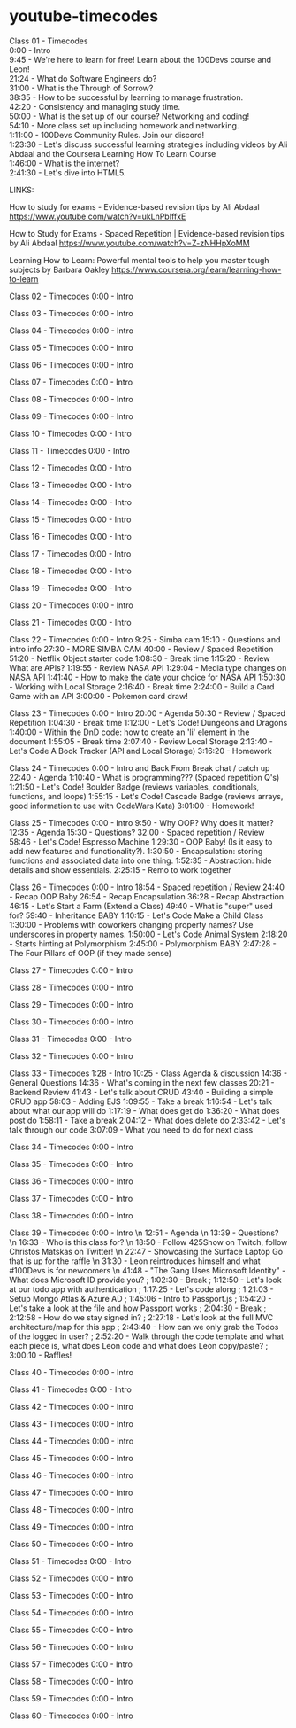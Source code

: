 # youtube-timecodes

Class 01 - Timecodes  
0:00 - Intro  
9:45 - We're here to learn for free! Learn about the 100Devs course and Leon!  
21:24 - What do Software Engineers do?  
31:00 - What is the Through of Sorrow?  
38:35 - How to be successful by learning to manage frustration.  
42:20 - Consistency and managing study time.  
50:00 - What is the set up of our course? Networking and coding!  
54:10 - More class set up including homework and networking.  
1:11:00 - 100Devs Community Rules. Join our discord!  
1:23:30 - Let's discuss successful learning strategies including videos by Ali Abdaal and the Coursera Learning How To Learn Course  
1:46:00 - What is the internet?  
2:41:30 - Let's dive into HTML5.  

LINKS: 

How to study for exams - Evidence-based revision tips by Ali Abdaal https://www.youtube.com/watch?v=ukLnPbIffxE

How to Study for Exams - Spaced Repetition | Evidence-based revision tips by Ali Abdaal https://www.youtube.com/watch?v=Z-zNHHpXoMM

Learning How to Learn: Powerful mental tools to help you master tough subjects by Barbara Oakley https://www.coursera.org/learn/learning-how-to-learn

Class 02 - Timecodes
0:00 - Intro

Class 03 - Timecodes
0:00 - Intro

Class 04 - Timecodes
0:00 - Intro

Class 05 - Timecodes
0:00 - Intro

Class 06 - Timecodes
0:00 - Intro

Class 07 - Timecodes
0:00 - Intro

Class 08 - Timecodes
0:00 - Intro

Class 09 - Timecodes
0:00 - Intro

Class 10 - Timecodes
0:00 - Intro

Class 11 - Timecodes
0:00 - Intro

Class 12 - Timecodes
0:00 - Intro

Class 13 - Timecodes
0:00 - Intro

Class 14 - Timecodes
0:00 - Intro

Class 15 - Timecodes
0:00 - Intro

Class 16 - Timecodes
0:00 - Intro

Class 17 - Timecodes
0:00 - Intro

Class 18 - Timecodes
0:00 - Intro

Class 19 - Timecodes
0:00 - Intro

Class 20 - Timecodes
0:00 - Intro

Class 21 - Timecodes
0:00 - Intro

Class 22 - Timecodes
0:00 - Intro
9:25 - Simba cam
15:10 - Questions and intro info
27:30 - MORE SIMBA CAM
40:00 - Review / Spaced Repetition
51:20 - Netflix Object starter code
1:08:30 - Break time
1:15:20 - Review  What are APIs?
1:19:55 - Review NASA API
1:29:04 - Media type changes on NASA API
1:41:40 - How to make the date your choice for NASA API
1:50:30 - Working with Local Storage
2:16:40 - Break time
2:24:00 - Build a Card Game with an API
3:00:00 - Pokemon card draw!

Class 23 - Timecodes
0:00 - Intro
20:00 - Agenda
50:30 - Review / Spaced Repetition
1:04:30 - Break time
1:12:00 - Let's Code! Dungeons and Dragons
1:40:00 - Within the DnD code: how to create an 'li' element in the document
1:55:05 - Break time
2:07:40 - Review Local Storage
2:13:40 - Let's Code A Book Tracker (API and Local Storage)
3:16:20 - Homework

Class 24 - Timecodes 
0:00 - Intro and Back From Break chat / catch up
22:40 - Agenda 
1:10:40 - What is programming??? (Spaced repetition Q's)
1:21:50 - Let's Code! Boulder Badge (reviews variables, conditionals, functions, and loops)
1:55:15 - Let's Code! Cascade Badge (reviews arrays, good information to use with CodeWars Kata)
3:01:00 - Homework!

Class 25 - Timecodes
0:00 - Intro
9:50 - Why OOP? Why does it matter?
12:35 - Agenda
15:30 - Questions?
32:00 - Spaced repetition / Review
58:46 - Let's Code! Espresso Machine
1:29:30 - OOP Baby! (Is it easy to add new features and functionality?).
1:30:50 - Encapsulation: storing functions and associated data into one thing.
1:52:35 - Abstraction: hide details and show essentials.
2:25:15 - Remo to work together

Class 26 - Timecodes
0:00 - Intro
18:54 - Spaced repetition / Review
24:40 - Recap OOP Baby
26:54 - Recap Encapsulation
36:28 - Recap Abstraction
46:15 - Let's Start a Farm (Extend a Class)
49:40 - What is "super" used for?
59:40 - Inheritance BABY
1:10:15 - Let's Code Make a Child Class
1:30:00 - Problems with coworkers changing property names? Use underscores in property names.
1:50:00 - Let's Code Animal System
2:18:20 - Starts hinting at Polymorphism
2:45:00 - Polymorphism BABY
2:47:28 - The Four Pillars of OOP (if they made sense)

Class 27 - Timecodes
0:00 - Intro

Class 28 - Timecodes
0:00 - Intro

Class 29 - Timecodes
0:00 - Intro

Class 30 - Timecodes
0:00 - Intro

Class 31 - Timecodes
0:00 - Intro

Class 32 - Timecodes
0:00 - Intro

Class 33 - Timecodes
1:28 - Intro
10:25 - Class Agenda & discussion
14:36 - General Questions
14:36 - What's coming in the next few classes
20:21 - Backend Review
41:43 - Let's talk about CRUD
43:40 - Building a simple CRUD app
58:03 - Adding EJS
1:09:55 - Take a break
1:16:54 - Let's talk about what our app will do
1:17:19 - What does get do
1:36:20 - What does post do
1:58:11 - Take a break
2:04:12 - What does delete do
2:33:42 - Let's talk through our code
3:07:09 - What you need to do for next class

Class 34 - Timecodes
0:00 - Intro

Class 35 - Timecodes
0:00 - Intro

Class 36 - Timecodes
0:00 - Intro

Class 37 - Timecodes
0:00 - Intro

Class 38 - Timecodes
0:00 - Intro

Class 39 - Timecodes
0:00 - Intro \n
12:51 - Agenda \n
13:39 - Questions? \n
16:33 - Who is this class for? \n
18:50 - Follow 425Show on Twitch, follow Christos Matskas on Twitter! \n
22:47 - Showcasing the Surface Laptop Go that is up for the raffle \n
31:30 - Leon reintroduces himself and what #100Devs is for newcomers \n
41:48 - "The Gang Uses Microsoft Identity" - What does Microsoft ID provide you? ;
1:02:30 - Break ;
1:12:50 - Let's look at our todo app with authentication ;
1:17:25 - Let's code along ;
1:21:03 - Setup Mongo Atlas & Azure AD ;
1:45:06 - Intro to Passport.js ;
1:54:20 - Let's take a look at the file and how Passport works ;
2:04:30 - Break ;
2:12:58 - How do we stay signed in? ;
2:27:18 - Let's look at the full MVC architecture/map for this app ;
2:43:40 - How can we only grab the Todos of the logged in user? ;
2:52:20 - Walk through the code template and what each piece is, what does Leon code and what does Leon copy/paste? ;
3:00:10 - Raffles! 

Class 40 - Timecodes
0:00 - Intro

Class 41 - Timecodes
0:00 - Intro

Class 42 - Timecodes
0:00 - Intro

Class 43 - Timecodes
0:00 - Intro

Class 44 - Timecodes
0:00 - Intro

Class 45 - Timecodes
0:00 - Intro

Class 46 - Timecodes
0:00 - Intro

Class 47 - Timecodes
0:00 - Intro

Class 48 - Timecodes
0:00 - Intro

Class 49 - Timecodes
0:00 - Intro

Class 50 - Timecodes
0:00 - Intro

Class 51 - Timecodes
0:00 - Intro

Class 52 - Timecodes
0:00 - Intro

Class 53 - Timecodes
0:00 - Intro

Class 54 - Timecodes
0:00 - Intro

Class 55 - Timecodes
0:00 - Intro

Class 56 - Timecodes
0:00 - Intro

Class 57 - Timecodes
0:00 - Intro

Class 58 - Timecodes
0:00 - Intro

Class 59 - Timecodes
0:00 - Intro

Class 60 - Timecodes
0:00 - Intro
